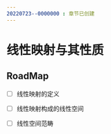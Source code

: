 ```yaml
---
20220723--0000000 : 章节已创建
---
```

# 线性映射与其性质

## RoadMap

- [ ] 线性映射的定义
- [ ] 线性映射构成的线性空间
- [ ] 线性空间范畴

